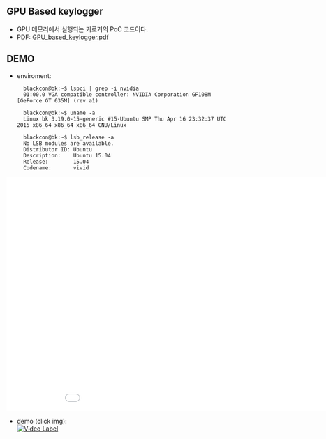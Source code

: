 GPU Based keylogger
-------------------
* GPU 메모리에서 실행되는 키로거의 PoC 코드이다.
* PDF: [GPU_based_keylogger.pdf](/gpu-based-keylogger.pdf)

DEMO
----
* enviroment:

        blackcon@bk:~$ lspci | grep -i nvidia
        01:00.0 VGA compatible controller: NVIDIA Corporation GF108M [GeForce GT 635M] (rev a1)

        blackcon@bk:~$ uname -a
        Linux bk 3.19.0-15-generic #15-Ubuntu SMP Thu Apr 16 23:32:37 UTC 2015 x86_64 x86_64 x86_64 GNU/Linux

        blackcon@bk:~$ lsb_release -a
        No LSB modules are available.
        Distributor ID: Ubuntu
        Description:    Ubuntu 15.04
        Release:        15.04
        Codename:       vivid

<iframe width="956" height="538" src="(https://vsu.play.kakao.com/vod/v0310aGWPaaqtdtaAEidUAW/mp4/mp4_720P_2M_T1/clip.mp4?px-time=1636429564&px-bps=5703072&px-bufahead=10&px-hash=549fbdcdbe211a6c5762c63d87668323" frameborder="0" allow="accelerometer; autoplay; encrypted-media; gyroscope; picture-in-picture" allowfullscreen></iframe>

* demo (click img):  
[![Video Label](https://t1.daumcdn.net/thumb/C640x360.q50.fjpg/?fname=http://t1.daumcdn.net/tvpot/thumb/v0310aGWPaaqtdtaAEidUAW/thumb.png)](https://vsu.play.kakao.com/vod/v0310aGWPaaqtdtaAEidUAW/mp4/mp4_720P_2M_T1/clip.mp4?px-time=1636429564&px-bps=5703072&px-bufahead=10&px-hash=549fbdcdbe211a6c5762c63d87668323)
